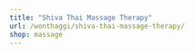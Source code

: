 ```yaml
---
title: "Shiva Thai Massage Therapy"
url: /wonthaggi/shiva-thai-massage-therapy/
shop: massage
---
```

